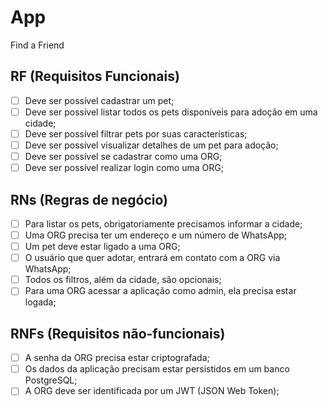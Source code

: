 # App

Find a Friend

## RF (Requisitos Funcionais)

- [ ] Deve ser possível cadastrar um pet;
- [ ] Deve ser possível listar todos os pets disponíveis para adoção em uma cidade;
- [ ] Deve ser possível filtrar pets por suas características;
- [ ] Deve ser possível visualizar detalhes de um pet para adoção;
- [ ] Deve ser possível se cadastrar como uma ORG;
- [ ] Deve ser possível realizar login como uma ORG;

## RNs (Regras de negócio)

- [ ] Para listar os pets, obrigatoriamente precisamos informar a cidade;
- [ ] Uma ORG precisa ter um endereço e um número de WhatsApp;
- [ ] Um pet deve estar ligado a uma ORG;
- [ ] O usuário que quer adotar, entrará em contato com a ORG via WhatsApp;
- [ ] Todos os filtros, além da cidade, são opcionais;
- [ ] Para uma ORG acessar a aplicação como admin, ela precisa estar logada;

## RNFs (Requisitos não-funcionais)

- [ ] A senha da ORG precisa estar criptografada;
- [ ] Os dados da aplicação precisam estar persistidos em um banco PostgreSQL;
- [ ] A ORG deve ser identificada por um JWT (JSON Web Token);

